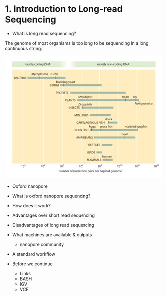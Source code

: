 # 1. Introduction to Long-read Sequencing

- What is long read sequencing?

The genome of most organisms is too long to be sequencing in a long continuous string.

<p align="center">
  <img src="//raw.githubusercontent.com/who-blackbird/who-blackbird.github.io/master/images/intro.genome_sizes.png" alt="img_2" class="inline"/>
</p>

- Oxford nanopore

- What is oxford nanopore sequencing?

- How does it work?

- Advantages over short read sequencing

- Disadvantages of long read sequencing

- What machines are available & outputs

  - nanopore community

- A standard workflow

- Before we continue
  - Links
  - BASH
  - IGV
  - VCF
